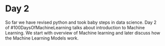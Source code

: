 # Day 2 
So far we have revised python and took baby steps in data science. Day 2 of #100DaysOfMachineLearning talks about introduction to Machine Learning.
We start with overview of Machine learning and later discuss how the Machine Learning Models work.

